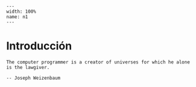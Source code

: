 ```{figure} ./../imagenes/nivel0.png
---
width: 100%
name: n1
---
```

# Introducción


```{epigraph}
The computer programmer is a creator of universes for which he alone is the lawgiver.

-- Joseph Weizenbaum 
```